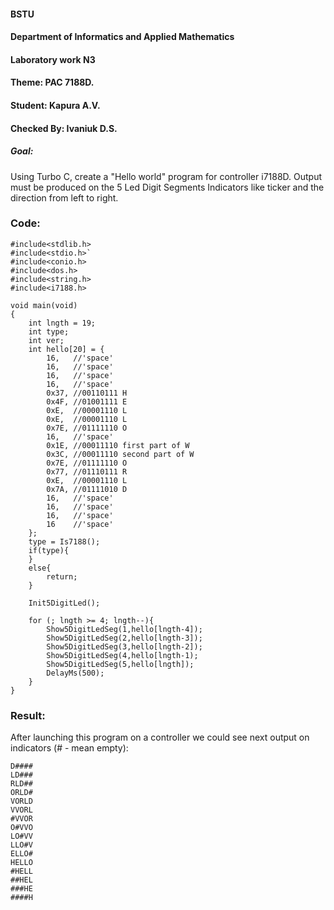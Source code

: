 #### BSTU
#### Department of Informatics and Applied Mathematics
#### Laboratory work N3
#### Theme: PAC 7188D.
#### Student: Kapura A.V.
#### Checked By: Ivaniuk D.S.

##### Goal: 
Using Turbo C, create a "Hello world" program for controller i7188D. Output must be produced on the 5 Led Digit Segments Indicators like ticker and the direction from left to right.

### Code:
	
	#include<stdlib.h>
	#include<stdio.h>`
	#include<conio.h>
	#include<dos.h>
	#include<string.h>
	#include<i7188.h>
	
	void main(void)
	{
		int lngth = 19;
		int type;
		int ver;
		int hello[20] = {
			16,   //'space'
			16,   //'space'
			16,   //'space'
			16,   //'space'
			0x37, //00110111 H
			0x4F, //01001111 E
			0xE,  //00001110 L
			0xE,  //00001110 L
			0x7E, //01111110 O
			16,   //'space'
			0x1E, //00011110 first part of W
			0x3C, //00011110 second part of W
			0x7E, //01111110 O
			0x77, //01110111 R
			0xE,  //00001110 L
			0x7A, //01111010 D
			16,   //'space'
			16,   //'space'
			16,   //'space'
			16    //'space'		
		};
		type = Is7188();
		if(type){
		}
		else{
			return;
		}	
  
		Init5DigitLed();
			  	
		for (; lngth >= 4; lngth--){		
			Show5DigitLedSeg(1,hello[lngth-4]);
			Show5DigitLedSeg(2,hello[lngth-3]);
			Show5DigitLedSeg(3,hello[lngth-2]);	
			Show5DigitLedSeg(4,hello[lngth-1);	
			Show5DigitLedSeg(5,hello[lngth]);
			DelayMs(500);	
		}
	}

### Result:
After launching this program on a controller we could see next output on indicators (# - mean empty):
	
	D####
	LD###  
	RLD## 
	ORLD# 
	VORLD 
	VVORL 
	#VVOR
	O#VVO 
	LO#VV
	LLO#V
	ELLO#  
	HELLO
	#HELL
	##HEL
   	###HE
   	####H